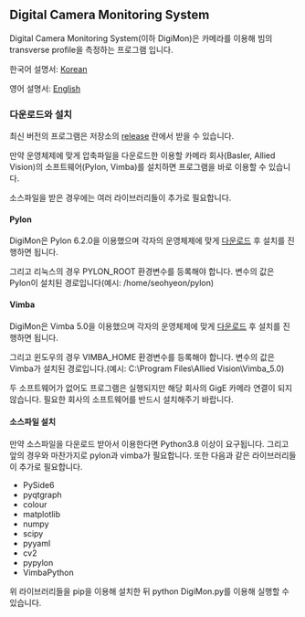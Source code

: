 Digital Camera Monitoring System
-------------
Digital Camera Monitoring System(이하 DigiMon)은 카메라를 이용해 빔의 transverse profile을 측정하는 프로그램 입니다.

한국어 설명서: [Korean](https://github.com/Somhammer/DigiMon/blob/master/README_KR.md)

영어 설명서: [English](https://github.com/Somhammer/DigiMon/blob/master/README.md)

### 다운로드와 설치
최신 버전의 프로그램은 저장소의 [release](https://github.com/Somhammer/DigiMon/releases) 란에서 받을 수 있습니다.

만약 운영체제에 맞게 압축파일을 다운로드한 이용할 카메라 회사(Basler, Allied Vision)의 소프트웨어(Pylon, Vimba)를 설치하면 프로그램을 바로 이용할 수 있습니다. 

소스파일을 받은 경우에는 여러 라이브러리들이 추가로 필요합니다.

#### Pylon
DigiMon은 Pylon 6.2.0을 이용했으며 각자의 운영체제에 맞게 [다운로드](https://www.baslerweb.com/ko/sales-support/downloads/software-downloads/) 후 설치를 진행하면 됩니다.

그리고 리눅스의 경우 PYLON_ROOT 환경변수를 등록해야 합니다. 변수의 값은 Pylon이 설치된 경로입니다(예시: /home/seohyeon/pylon)
#### Vimba
DigiMon은 Vimba 5.0을 이용했으며 각자의 운영체제에 맞게 [다운로드](https://www.alliedvision.com/en/products/vimba-sdk/#c1497) 후 설치를 진행하면 됩니다.

그리고 윈도우의 경우 VIMBA_HOME 환경변수를 등록해야 합니다. 변수의 값은 Vimba가 설치된 경로입니다.(예시: C:\Program Files\Allied Vision\Vimba_5.0)


두 소프트웨어가 없어도 프로그램은 실행되지만 해당 회사의 GigE 카메라 연결이 되지 않습니다. 필요한 회사의 소프트웨어를 반드시 설치해주기 바랍니다.

#### 소스파일 설치
만약 소스파일을 다운로드 받아서 이용한다면 Python3.8 이상이 요구됩니다. 그리고 앞의 경우와 마찬가지로 pylon과 vimba가 필요합니다.
또한 다음과 같은 라이브러리들이 추가로 필요합니다.

- PySide6
- pyqtgraph
- colour
- matplotlib
- numpy
- scipy
- pyyaml
- cv2
- pypylon
- VimbaPython

위 라이브러리들을 pip을 이용해 설치한 뒤 python DigiMon.py를 이용해 실행할 수 있습니다.

